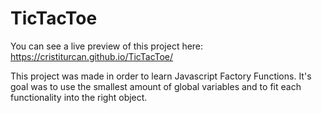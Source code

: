 # TicTacToe

You can see a live preview of this project here: https://cristiturcan.github.io/TicTacToe/

This project was made in order to learn Javascript Factory Functions. It's goal was to use the smallest amount of global variables and to fit each functionality into the right object.
